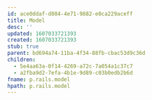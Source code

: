 ```yaml
---
id: ace0ddaf-d084-4e71-9882-e0ca229aceff
title: Model
desc: ''
updated: 1607033721393
created: 1607033721393
stub: true
parent: bd694a74-11ba-4f34-88fb-cbac53d9c36d
children:
  - 5e4aa63a-0f14-4269-a72c-7a054a1c37c7
  - a2fba9d2-7efa-4b1e-9d89-c03b0edb2b6d
fname: p.rails.model
hpath: p.rails.model
---
```



